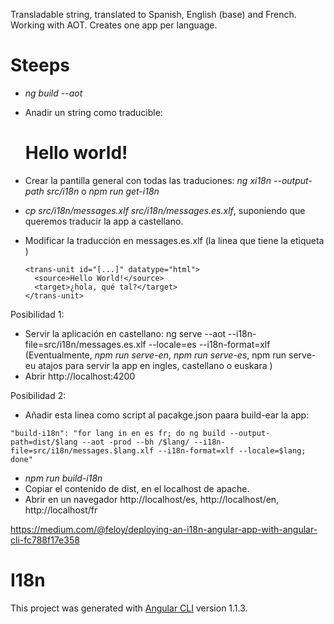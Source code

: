 Transladable string, translated to Spanish, English (base) and French.
Working with AOT. Creates one app per language.

# Steeps

- *ng build --aot*
- Anadir un string como traducible: <h1 i18n>Hello world!</h1>
- Crear la pantilla general con todas las traduciones: *ng xi18n --output-path src/i18n* o *npm run get-i18n*
- *cp src/i18n/messages.xlf src/i18n/messages.es.xlf*, suponiendo que queremos traducir la app a castellano.
- Modificar la traducción en messages.es.xlf (la linea que tiene la etiqueta <target>)

      <trans-unit id="[...]" datatype="html">
        <source>Hello World!</source>
        <target>¿hola, qué tal?</target>
      </trans-unit>

Posibilidad 1: 
-  Servir la aplicación en castellano: ng serve --aot --i18n-file=src/i18n/messages.es.xlf --locale=es --i18n-format=xlf
(Eventualmente, *npm run serve-en*, *npm run serve-es*, npm run serve-eu
atajos para servir la app en ingles, castellano o euskara )
- Abrir http://localhost:4200

Posibilidad 2:
- Añadir esta linea como script al pacakge.json paara build-ear la app:
```
"build-i18n": "for lang in en es fr; do ng build --output-path=dist/$lang --aot -prod --bh /$lang/ --i18n-file=src/i18n/messages.$lang.xlf --i18n-format=xlf --locale=$lang; done"
```
- *npm run build-i18n*
- Copiar el contenido de dist, en el localhost de apache.
- Abrir en un navegador http://localhost/es, http://localhost/en, http://localhost/fr

https://medium.com/@feloy/deploying-an-i18n-angular-app-with-angular-cli-fc788f17e358

# I18n

This project was generated with [Angular CLI](https://github.com/angular/angular-cli) version 1.1.3.
